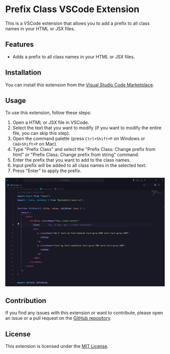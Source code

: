 # Prefix Class VSCode Extension

This is a VSCode extension that allows you to add a prefix to all class names in your HTML or JSX files.

## Features

- Adds a prefix to all class names in your HTML or JSX files.

## Installation

You can install this extension from the [Visual Studio Code Marketplace](https://marketplace.visualstudio.com/items?itemName=Yensubldg.prefixclass).

## Usage

To use this extension, follow these steps:

1. Open a HTML or JSX file in VSCode.
2. Select the text that you want to modify (if you want to modify the entire file, you can skip this step).
3. Open the command palette (press `Ctrl+Shift+P` on Windows or `Cmd+Shift+P` on Mac).
4. Type "Prefix Class" and select the "Prefix Class: Change prefix from html" or "Prefix Class: Change prefix from string" command.
5. Enter the prefix that you want to add to the class names.
6. Input prefix will be added to all class names in the selected text.  
7. Press "Enter" to apply the prefix.

![Usage](images/usage.gif)

## Contribution

If you find any issues with this extension or want to contribute, please open an issue or a pull request on the [GitHub repository](https://github.com/yensubldg/prefix-class-vscode).

## License

This extension is licensed under the [MIT License](https://opensource.org/licenses/MIT).

